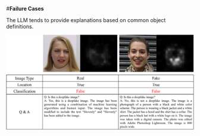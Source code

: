 #**Failure Cases**

The LLM tends to provide explanations based on common object definitions.


![这是图片](imgs/failure-cases.png "Magic Gardens")
